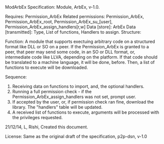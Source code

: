 ModArbEx Specification: Module, ArbEx, v-1.0.

Requires: Permission_ArbEx
Related permissions: Permission_ArbEx, Permission_ArbEx_root, Permission_ArbEx_su_[user], Permission_ArbEx_assign_handlers[r,w]
Data [store]: ArbEx
Data [transmitted]: Type, List of functions, Handlers to assign.
Structure:


Function:
A module that supports exectuing arbitrary code on a structured format like DLL or SO on a peer. If the Permission_ArbEx is granted to a peer, that peer may send some code, in an SO or DLL format, or, intermediate code like LLVA, depending on the platform. If that code should be translated to a machine language, it will be done, before. Then, a list of functions to execute will be downloaded.

Sequence:
1. Receiving data on functions to import, and, the optional handlers.
2. Running a full permission check - if the Permission_ArbEx_assign_handlers was not set, prompt user.
3. If accepted by the user, or, if permission check ran fine, download the library. The "handlers" table will be updated.
4. A received list of functions to execute, arguments will be processed with the privileges requested.

21/12/14, L, Rishi, Created this document.

License: Same as the original draft of the specification, p2p-dsn, v-1.0